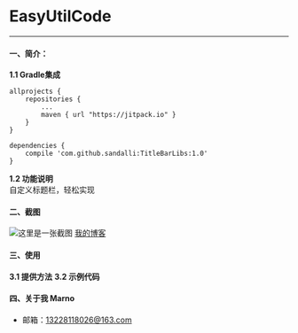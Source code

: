 # EasyUtilCode
--------------------------
#### 一、简介：
**1.1 Gradle集成**<br>
```
allprojects {
    repositories {
        ...
        maven { url "https://jitpack.io" }
    }
}
```
```
dependencies {
    compile 'com.github.sandalli:TitleBarLibs:1.0'
}

```

**1.2 功能说明**<br>
自定义标题栏，轻松实现
 
#### 二、截图
![这里是一张截图](https://www.baidu.com/img/bd_logo1.png)
[我的博客](http://blog.csdn.net/guodongxiaren "悬停显示")  
 
#### 三、使用
**3.1 提供方法**
**3.2 示例代码**
 
#### 四、关于我 Marno
- 邮箱：13228118026@163.com

